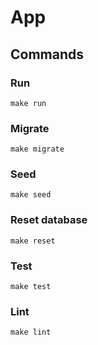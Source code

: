 # App

## Commands

### Run

    make run

### Migrate

    make migrate

### Seed

    make seed

### Reset database

    make reset

### Test

    make test

### Lint

    make lint
